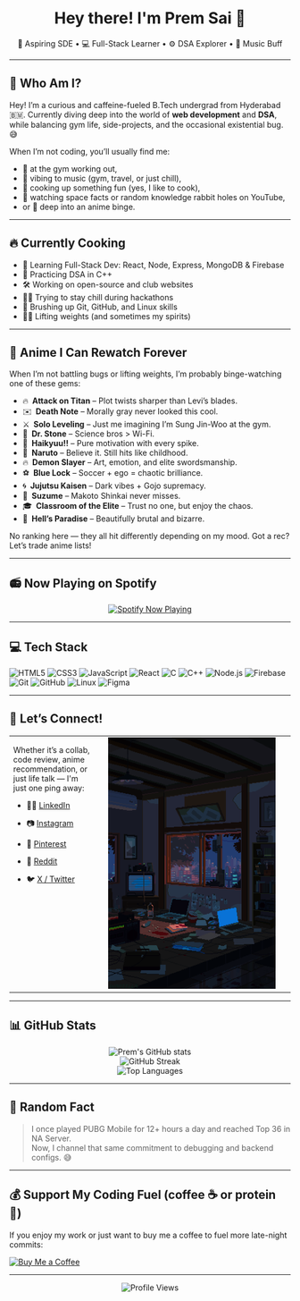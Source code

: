 

<h1 align="center">Hey there! I'm Prem Sai 👋</h1>
<p align="center">
  🚀 Aspiring SDE • 💻 Full-Stack Learner • ⚙️ DSA Explorer • 🎷 Music Buff
</p>

---

## 🧠 Who Am I?

Hey! I’m a curious and caffeine-fueled B.Tech undergrad from Hyderabad 🇧🇲. Currently diving deep into the world of **web development** and **DSA**, while balancing gym life, side-projects, and the occasional existential bug. 😅

When I’m not coding, you’ll usually find me:
- 💪 at the gym working out,
- 🎵 vibing to music (gym, travel, or just chill),
- 🍳 cooking up something fun (yes, I like to cook),
- 🌌 watching space facts or random knowledge rabbit holes on YouTube,
- or 🔀 deep into an anime binge.

---

## 🔥 Currently Cooking

- 🍱 Learning Full-Stack Dev: React, Node, Express, MongoDB & Firebase
- 🧪 Practicing DSA in C++
- 🛠 Working on open-source and club websites
- 🧘‍♂️ Trying to stay chill during hackathons
- 🧠 Brushing up Git, GitHub, and Linux skills
- 🏋️‍♂️ Lifting weights (and sometimes my spirits)

---

## 🌸 Anime I Can Rewatch Forever

When I’m not battling bugs or lifting weights, I’m probably binge-watching one of these gems:

- 🔥 **Attack on Titan** – Plot twists sharper than Levi’s blades.
- ✉️ **Death Note** – Morally gray never looked this cool.
- ⚔️ **Solo Leveling** – Just me imagining I’m Sung Jin-Woo at the gym.
- 🧪 **Dr. Stone** – Science bros > Wi-Fi.
- 🏐 **Haikyuu!!** – Pure motivation with every spike.
- 🍥 **Naruto** – Believe it. Still hits like childhood.
- 🔥 **Demon Slayer** – Art, emotion, and elite swordsmanship.
- ⚽ **Blue Lock** – Soccer + ego = chaotic brilliance.
- 🌀 **Jujutsu Kaisen** – Dark vibes + Gojo supremacy.
- 🚪 **Suzume** – Makoto Shinkai never misses.
- 🎓 **Classroom of the Elite** – Trust no one, but enjoy the chaos.
- 🌸 **Hell’s Paradise** – Beautifully brutal and bizarre.

No ranking here — they all hit differently depending on my mood. Got a rec? Let’s trade anime lists!


---

## 📻 Now Playing on Spotify

<p align="center">
  <a href="https://spotify-github-profile-kappa-six.vercel.app/api/view.svg?uid=oq817rwh1oijm65d9hzti4ok2&redirect=true">
    <img src="https://spotify-github-profile-kappa-six.vercel.app/api/view.svg?uid=oq817rwh1oijm65d9hzti4ok2&cover_image=true&theme=natemoo-re&show_offline=false&background_color=0d1117&interchange=true&bar_color=2ea043&bar_color_cover=false" alt="Spotify Now Playing"/>
  </a>
</p>



---


## 💻 Tech Stack

![HTML5](https://img.shields.io/badge/HTML5-E34F26?style=flat-square&logo=html5&logoColor=white)
![CSS3](https://img.shields.io/badge/CSS3-1572B6?style=flat-square&logo=css3&logoColor=white)
![JavaScript](https://img.shields.io/badge/JavaScript-F7DF1E?style=flat-square&logo=javascript&logoColor=black)
![React](https://img.shields.io/badge/React-20232A?style=flat-square&logo=react&logoColor=61DAFB)
![C](https://img.shields.io/badge/C-A8B9CC?style=flat-square&logo=c&logoColor=black)
![C++](https://img.shields.io/badge/C++-00599C?style=flat-square&logo=cplusplus&logoColor=white)
![Node.js](https://img.shields.io/badge/Node.js-339933?style=flat-square&logo=nodedotjs&logoColor=white)
![Firebase](https://img.shields.io/badge/Firebase-FFCA28?style=flat-square&logo=firebase&logoColor=black)
![Git](https://img.shields.io/badge/Git-F05032?style=flat-square&logo=git&logoColor=white)
![GitHub](https://img.shields.io/badge/GitHub-181717?style=flat-square&logo=github&logoColor=white)
![Linux](https://img.shields.io/badge/Linux-FCC624?style=flat-square&logo=linux&logoColor=black)
![Figma](https://img.shields.io/badge/Figma-F24E1E?style=flat-square&logo=figma&logoColor=white)

---

## 🤝 Let’s Connect!

<table>
  <tr>
    <td valign="top">

Whether it’s a collab, code review, anime recommendation, or just life talk — I'm just one ping away:

- 🧑‍💼 [LinkedIn](https://linkedin.com/in/premsai22k)  
- 📷 [Instagram](https://instagram.com/iblameprems)  
- 📌 [Pinterest](https://pinterest.com/premsai22k)  
- 🧠 [Reddit](https://reddit.com/user/ShallotOk6811)  
- 🐦 [X / Twitter](https://x.com/premsaik22)

    </td>
    <td valign="top" width="320" style="padding-left: 20px;">
      <img src="banner.gif" width="300" alt="Storm Apartment GIF" />
    </td>
  </tr>
</table>

---

## 📊 GitHub Stats

<p align="center">
  <img src="https://github-readme-stats.vercel.app/api?username=prem22k&theme=tokyonight&show_icons=true&count_private=true" alt="Prem's GitHub stats" /><br/>
  <img src="https://github-readme-streak-stats.herokuapp.com/?user=prem22k&theme=tokyonight" alt="GitHub Streak" /><br/>
  <img src="https://github-readme-stats.vercel.app/api/top-langs/?username=prem22k&theme=tokyonight&layout=compact" alt="Top Languages" />
</p>

---

## 🤎 Random Fact

> I once played PUBG Mobile for 12+ hours a day and reached Top 36 in NA Server.  
> Now, I channel that same commitment to debugging and backend configs. 😅

---

## 💰 Support My Coding Fuel (coffee ☕ or protein 🤼)

If you enjoy my work or just want to buy me a coffee to fuel more late-night commits:

[![Buy Me a Coffee](https://img.shields.io/badge/-Buy%20Me%20Coffee-FFDD00?style=for-the-badge&logo=buy-me-a-coffee&logoColor=black)](https://paypal.me/Prem22k)

---

<p align="center">
  <img src="https://komarev.com/ghpvc/?username=prem22k&label=Profile%20Views&color=blueviolet&style=flat" alt="Profile Views" />
</p>
<p align="center">
  
</p>


<!-- Made with ☕ & passion by Prem Sai | prem22k -->
